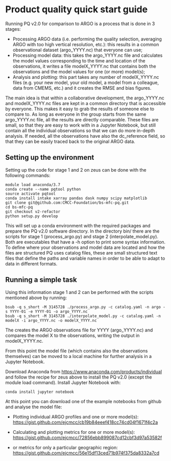 # Product quality quick start guide

Running PQ v2.0 for comparison to ARGO is a process that is done in 3 stages:
- Processing ARGO data (i.e. performing the quality selection, averaging ARGO with too high vertical resolution, etc.): this results in a common observational dataset (argo_YYYY.nc) that everyone can use;
- Processing model data: this takes the argo_YYYY.nc file and calculates the model values corresponding to the time and location of the observations, it writes a file modelX_YYYY.nc that contains both the observations and the model values for one (or more) model(s);
- Analysis and plotting: this part takes any number of modelX_YYYY.nc files (e.g. your new model, your old model, a model from a colleague, data from CMEMS, etc.) and it creates the RMSE and bias figures.

The main idea is that within a collaborative development, the argo_YYYY.nc and modelX_YYYY.nc files are kept in a common directory that is accessible by everyone. This makes it easy to grab the results of someone else to compare to. As long as everyone in the group starts from the same argo_YYYY.nc file, all the results are directly comparable. These files are small, so that they are easy to work with in a Jupyter Notebook, but still contain all the individual observations so that we can do more in-depth analysis. If needed, all the observations have also the dc_reference field, so that they can be easily traced back to the original ARGO data.



## Setting up the environment

Setting up the code for stage 1 and 2 on zeus can be done with the following commands:


```
module load anaconda/3.7
conda create --name pqtool python
source activate pqtool
conda install intake xarray pandas dask numpy scipy matplotlib
git clone git@github.com:CMCC-Foundation/bs-mfc-pq.git
cd bs-mfc-pq
git checkout v2-refactor
python setup.py develop
```

This will set up a conda environment with the required packages and prepare the PQ v2.0 software directory. In the directory bin/ there are the scripts for stage 1 (process_argo.py) and stage 2 (interpolate_model.py). Both are executables that have a -h option to print some syntax information. To define where your observations and model data are located and how the files are structured PQ uses catalog files, these are small structured text files that define the paths and variable names in order to be able to adapt to data in different formats.

## Running a simple task

Using this information stage 1 and 2 can be performed with the scripts mentioned above by running:

```
bsub -q s_short -M 3145728 ./process_argo.py -c catalog.yaml -n argo -s YYYY-01 -e YYYY-01 -o argo_YYYY.nc
bsub -q s_short -M 3145728 ./interpolate_model.py -c catalog.yaml -n modelX -i argo_YYYY.nc -o modelX_YYYY.nc
```

The creates the ARGO observations file for YYYY (argo_YYYY.nc) and compares the model X to the observations, writing the output in modelX_YYYY.nc.

From this point the model file (which contains also the observations themselves) can be moved to a local machine for further analysis in a Jupyter Notebook. 

Download Anaconda from https://www.anaconda.com/products/individual and follow the recipe for zeus above to install the PQ v2.0 (except the module load command). Install Jupyter Notebook with:

```
conda install jupyter notebook
```

At this point you can download one of the example notebooks from github and analyse the model file:

- Plotting individual ARGO profiles and one or more model(s): https://gist.github.com/ejcmcc/cb19b84eeef418cc74cd04f1671f4c2a

- Calculating and plotting metrics for one or more model(s): https://gist.github.com/ejcmcc/72856ebb899087cd12cbf3d97a53582f

- or metrics for only a particular geographic region: https://gist.github.com/ejcmcc/56e15df13ced71b974f375da8332a7cd


